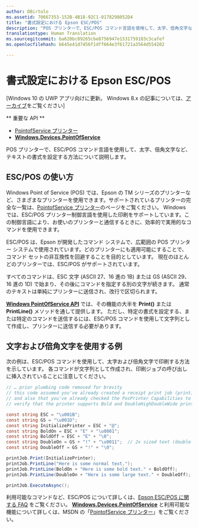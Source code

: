 ```yaml
---
author: DBirtolo
ms.assetid: 70667353-152B-4B18-92C1-0178298052D4
title: "書式設定における Epson ESC/POS"
description: "POS プリンターで、ESC/POS コマンド言語を使用して、太字、倍角文字など、テキストの書式を設定する方法について説明します。"
translationtype: Human Translation
ms.sourcegitcommit: ba620bc89265cbe8756947e1531759103c3cafef
ms.openlocfilehash: b645e41d7456f1dff664e3f61721a3564d554202

---
```

# 書式設定における Epson ESC/POS

\[Windows 10 の UWP アプリ向けに更新。 Windows 8.x の記事については、[アーカイブ](http://go.microsoft.com/fwlink/p/?linkid=619132)をご覧ください\]

** 重要な API **

-   [PointofService プリンター](https://msdn.microsoft.com/library/windows/apps/Mt426652)
-   [**Windows.Devices.PointOfService**](https://msdn.microsoft.com/library/windows/apps/Dn298071)

POS プリンターで、ESC/POS コマンド言語を使用して、太字、倍角文字など、テキストの書式を設定する方法について説明します。

## ESC/POS の使い方

Windows Point of Service (POS) では、Epson の TM シリーズのプリンターなど、さまざまなプリンターを使用できます。サポートされているプリンターの完全な一覧は、[PointofService プリンター](https://msdn.microsoft.com/library/windows/apps/Mt426652)のページをご覧ください。 Windows では、ESC/POS プリンター制御言語を使用した印刷をサポートしています。この制御言語により、お使いのプリンターと通信するときに、効率的で実用的なコマンドを使用できます。

ESC/POS は、Epson が開発したコマンド システムで、広範囲の POS プリンター システムで使用されています。どのプリンターにも適用可能にすることで、コマンド セットの非互換性を回避することを目的としています。 現在のほとんどのプリンターでは、ESC/POS がサポートされています。

すべてのコマンドは、ESC 文字 (ASCII 27、16 進の 1B) または GS (ASCII 29、16 進の 1D) で始まり、その後にコマンドを指定する別の文字が続きます。 通常のテキストは単純にプリンターに送信され、改行で区切られます。

[**Windows PointOfService API**](https://msdn.microsoft.com/library/windows/apps/Dn298071) では、その機能の大半を **Print()** または **PrintLine()** メソッドを通して提供します。 ただし、特定の書式を設定する、または特定のコマンドを送信するには、ESC/POS コマンドを使用して文字列として作成し、プリンターに送信する必要があります。

## 文字および倍角文字を使用する例

次の例は、ESC/POS コマンドを使用して、太字および倍角文字で印刷する方法を示しています。 各コマンドが文字列として作成され、印刷ジョブの呼び出しに挿入されていることに注意してください。

```csharp
// … prior plumbing code removed for brevity
// this code assumed you've already created a receipt print job (printJob)
// and also that you've already checked the PosPrinter Capabilities to 
// verify that the printer supports Bold and DoubleHighDoubleWide print modes

const string ESC = "\u001B";
const string GS = "\u001D";
const string InitializePrinter = ESC + "@";
const string BoldOn = ESC + "E" + "\u0001";
const string BoldOff = ESC + "E" + "\0";
const string DoubleOn = GS + "!" + "\u0011";  // 2x sized text (double-high + double-wide)
const string DoubleOff = GS + "!" + "\0";

printJob.Print(InitializePrinter);
printJob.PrintLine("Here is some normal text.");
printJob.PrintLine(BoldOn + "Here is some bold text." + BoldOff);
printJob.PrintLine(DoubleOn + "Here is some large text." + DoubleOff);

printJob.ExecuteAsync();
```

利用可能なコマンドなど、ESC/POS について詳しくは、[Epson ESC/POS に関する FAQ](http://content.epson.de/fileadmin/content/files/RSD/downloads/escpos.pdf) をご覧ください。 [**Windows.Devices.PointOfService**](https://msdn.microsoft.com/library/windows/apps/Dn298071) と利用可能な機能について詳しくは、MSDN の「[PointofService プリンター](https://msdn.microsoft.com/library/windows/apps/Mt426652)」をご覧ください。





<!--HONumber=Aug16_HO3-->



